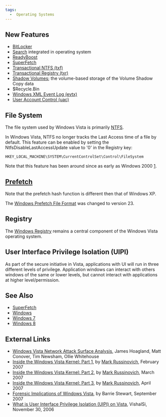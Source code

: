 ```yaml
---
tags:
  -  Operating Systems
---
```

## New Features

- [BitLocker](bitlocker_disk_encryption.md)
- [Search](windows_desktop_search.md) integrated in operating
  system
- [ReadyBoost](readyboost.md)
- [SuperFetch](superfetch.md)
- [Transactional NTFS (txf)](ntfs.md)
- [Transactional Registry
  (txr)](windows_nt_registry_file_(regf).md)
- [Shadow Volumes](windows_shadow_volumes.md); the volume-based
  storage of the Volume Shadow Copy data
- \$Recycle.Bin
- [Windows XML Event Log
  (evtx)](windows_xml_event_log_(evtx).md)
- [User Account Control (uac)](user_account_control_(uac).md)

## File System

The file system used by Windows Vista is primarily
[NTFS](ntfs.md).

In Windows Vista, NTFS no longer tracks the Last Access time of a file
by default. This feature can be enabled by setting the
NtfsDisableLastAccessUpdate value to '0' in the Registry key:

    HKEY_LOCAL_MACHINE\SYSTEM\CurrentControlSet\Control\FileSystem

Note that this feature has been around since as early as Windows 2000
[1](http://technet.microsoft.com/en-us/library/cc959914.aspx).

## [Prefetch](prefetch.md)

Note that the prefetch hash function is different then that of Windows XP.

The [Windows Prefetch File
Format](windows_prefetch_file_format.md) was changed to version
23.

## Registry

The [Windows Registry](windows_registry.md) remains a central
component of the Windows Vista operating system.

## User Interface Privilege Isolation (UIPI)

As part of the secure initiative in Vista, applications with UI will run
in three different levels of privilege. Application windows can interact
with others windows of the same or lower levels, but cannot interact
with applications at higher level/permission.

## See Also

- [SuperFetch](superfetch.md)
- [Windows](windows.md)
- [Windows 7](windows_7.md)
- [Windows 8](windows_8.md)

## External Links

- [Windows Vista Network Attack Surface
  Analysis](https://www.symantec.com/avcenter/reference/Vista_Network_Attack_Surface_RTM.pdf),
  James Hoagland, Matt Conover, Tim Newsham, Ollie Whitehouse
- [Inside the Windows Vista Kernel: Part
  1](http://technet.microsoft.com/en-us/magazine/2007.02.vistakernel.aspx),
  by [Mark Russinovich](mark_russinovich.md), February 2007
- [Inside the Windows Vista Kernel: Part
  2](http://technet.microsoft.com/en-us/magazine/2007.03.vistakernel.aspx),
  by [Mark Russinovich](mark_russinovich.md), March 2007
- [Inside the Windows Vista Kernel: Part
  3](http://technet.microsoft.com/en-us/magazine/2007.04.vistakernel.aspx),
  by [Mark Russinovich](mark_russinovich.md), April 2007
- [Forensic Implications of Windows
  Vista](http://whereismydata.files.wordpress.com/2009/09/forensic-implications-of-windows-vista.pdf),
  by Barrie Stewart, September 2007
- [What is User Interface Privilege Isolation (UIPI) on
  Vista](http://blogs.msdn.com/b/vishalsi/archive/2006/11/30/what-is-user-interface-privilege-isolation-uipi-on-vista.aspx),
  VishalSi, November 30, 2006


